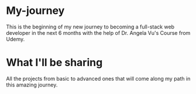 # My-journey
This is the beginning of my new journey to becoming a full-stack web developer in the next 6 months with the help of Dr. Angela Vu's Course from Udemy.


# What I'll be sharing
All the projects from basic to advanced ones that will come along my path in this amazing journey.
